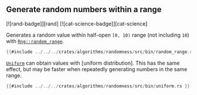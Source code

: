 ## Generate random numbers within a range

[![rand-badge]][rand] [![cat-science-badge]][cat-science]

Generates a random value within half-open `[0, 10)` range (not including `10`) with [`Rng::random_range`].

```rust
{{#include ../../../crates/algorithms/randomness/src/bin/random_range.rs }}
```

[`Uniform`] can obtain values with [uniform distribution]. This has the same effect, but may be
faster when repeatedly generating numbers in the same range.

```rust
{{#include ../../../crates/algorithms/randomness/src/bin/uniform.rs }}
```

[`Rng::random_range`]: https://docs.rs/rand/latest/rand/trait.Rng.html#method.random_range
[`Uniform`]: https://docs.rs/rand_distr/latest/rand_distr/struct.Uniform.html
